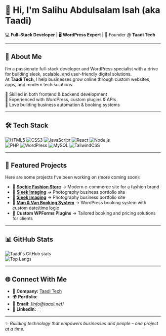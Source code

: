 # 👋 Hi, I'm Salihu Abdulsalam Isah (aka Taadi)  

💻 **Full-Stack Developer** | 🖥️ **WordPress Expert** | 🚀 Founder @ **Taadi Tech**

---

## 🌟 About Me  
I’m a passionate full-stack developer and WordPress specialist with a drive for building sleek, scalable, and user-friendly digital solutions.  
At **Taadi Tech**, I help businesses grow online through custom websites, apps, and modern tech solutions.  

🔹 Skilled in both frontend & backend development  
🔹 Experienced with WordPress, custom plugins & APIs  
🔹 Love building business automation & booking systems  

---

## 🛠️ Tech Stack  

![HTML5](https://img.shields.io/badge/-HTML5-E34F26?logo=html5&logoColor=white&style=flat)
![CSS3](https://img.shields.io/badge/-CSS3-1572B6?logo=css3&logoColor=white&style=flat)
![JavaScript](https://img.shields.io/badge/-JavaScript-F7DF1E?logo=javascript&logoColor=black&style=flat)
![React](https://img.shields.io/badge/-React-61DAFB?logo=react&logoColor=black&style=flat)
![Node.js](https://img.shields.io/badge/-Node.js-339933?logo=node.js&logoColor=white&style=flat)  
![PHP](https://img.shields.io/badge/-PHP-777BB4?logo=php&logoColor=white&style=flat)
![WordPress](https://img.shields.io/badge/-WordPress-21759B?logo=wordpress&logoColor=white&style=flat)
![MySQL](https://img.shields.io/badge/-MySQL-4479A1?logo=mysql&logoColor=white&style=flat)
![TailwindCSS](https://img.shields.io/badge/-TailwindCSS-38B2AC?logo=tailwindcss&logoColor=white&style=flat)

---

## 📂 Featured Projects  
Here are some projects I’ve been working on (more coming soon):  

- 🛒 **[Sochic Fashion Store](https://sochicng.com/)** → Modern e-commerce site for a fashion brand  
- 📸 **[Sleek Imaging]()** → Photography business portfolio site  
- 📸 **[Sleek Imaging](https://sleekimagingfilms.co.uk/)** → Photography business portfolio site  
- 🚚 **[Man & Van Booking System](https://sleekassuredremovals.co.uk/)** → WordPress booking system with custom date/time logic  
- 🔧 **Custom WPForms Plugins** → Tailored booking and pricing solutions for clients  

---

## 📊 GitHub Stats  

![Taadi's GitHub stats](https://github-readme-stats.vercel.app/api?username=taadi&show_icons=true&theme=tokyonight)  
![Top Langs](https://github-readme-stats.vercel.app/api/top-langs/?username=taadi&layout=compact&theme=tokyonight)

---

## 🌐 Connect With Me  

- 💼 **Company:** [Taadi Tech](#)  
- 🌍 **Portfolio:**   
- 📧 **Email:** _[info@taadi.net]_  
- 💬 **LinkedIn:** __  

---
✨ *Building technology that empowers businesses and people – one project at a time.*  
